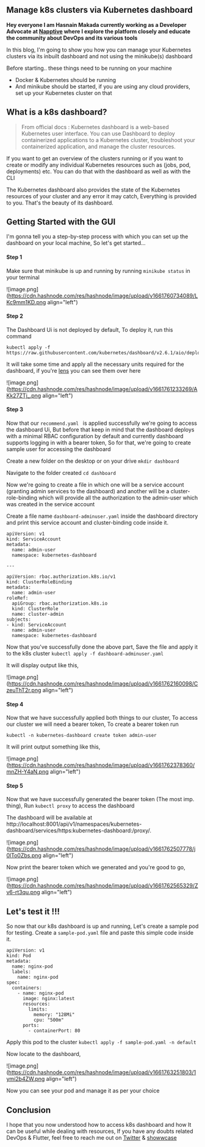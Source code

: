 ## Manage k8s clusters via Kubernetes dashboard

**Hey everyone I am Hasnain Makada currently working as a Developer Advocate at [Napptive](https://napptive.com) where I explore the platform closely and educate the community about DevOps and its various tools**

In this blog, I'm going to show you how you can manage your Kubernetes clusters via its inbuilt dashboard and not using the minikube(s) dashboard

Before starting.. these things need to be running on your machine
- Docker & Kubernetes should be running
- And minikube should be started, if you  are using any cloud providers, set up your Kubernetes cluster on that

## What is a k8s dashboard?

> From official docs : 
Kubernetes dashboard is a web-based Kubernetes user interface. You can use Dashboard to deploy containerized applications to a Kubernetes cluster, troubleshoot your containerized application, and manage the cluster resources.

If you want to get an overview of the clusters running or if you want to create or modify any individual Kubernetes resources such as (jobs, pod, deployments) etc. You can do that with the dashboard as well as with the CLI

The Kubernetes dashboard also provides the state of the Kubernetes resources of your cluster and any error it may catch, Everything is provided to you. That's the beauty of its dashboard.

## Getting Started with the GUI

I'm gonna tell you a step-by-step process with which you can set up the dashboard on your local machine, So let's get started...

#### Step 1

Make sure that minikube is up and running  by running `minikube status` in your terminal

![image.png](https://cdn.hashnode.com/res/hashnode/image/upload/v1661760734089/LKc9mm1KD.png align="left")

#### Step 2

The Dashboard Ui is not deployed by default, To deploy it, run this command 
```
kubectl apply -f https://raw.githubusercontent.com/kubernetes/dashboard/v2.6.1/aio/deploy/recommended.yaml

```
It will take some time and apply all the necessary units required for the dashboard, if you're [lens](https://k8slens.dev/) you can see them over here

![image.png](https://cdn.hashnode.com/res/hashnode/image/upload/v1661761233269/AKk27ZTj_.png align="left")

#### Step 3

Now that our `recommend.yaml ` is applied successfully we're going to access the dashboard Ui, But before that keep in mind that the dashboard deploys with a minimal RBAC configuration by default and currently dashboard supports logging in with a bearer token, So for that, we're going to create sample user for accessing the dashboard

Create a new folder on the desktop or on your drive `mkdir dashboard`

Navigate to the folder created `cd dashboard`

Now we're going to create a file in which one will be a service account (granting admin services to the dashboard) and another will be a cluster-role-binding which will provide all the authorization to the admin-user which was created in the service account

Create a file name ` dashboard-adminuser.yaml ` inside the dashboard directory and print this service account and cluster-binding code inside it.
```
apiVersion: v1
kind: ServiceAccount
metadata:
  name: admin-user
  namespace: kubernetes-dashboard

---

apiVersion: rbac.authorization.k8s.io/v1
kind: ClusterRoleBinding
metadata:
  name: admin-user
roleRef:
  apiGroup: rbac.authorization.k8s.io
  kind: ClusterRole
  name: cluster-admin
subjects:
- kind: ServiceAccount
  name: admin-user
  namespace: kubernetes-dashboard

```

Now that you've successfully done the above part, Save the file and apply it to the k8s cluster `kubectl apply -f dashboard-adminuser.yaml`

It will display output like this,

![image.png](https://cdn.hashnode.com/res/hashnode/image/upload/v1661762160098/CzeuThT2r.png align="left")

#### Step 4

Now that we have successfully applied both things to our cluster, To access our cluster we will need a bearer token, To create a bearer token run 
```
kubectl -n kubernetes-dashboard create token admin-user
```
It will print output something like this,

![image.png](https://cdn.hashnode.com/res/hashnode/image/upload/v1661762378360/mnZH-Y4aN.png align="left")

#### Step 5

Now that we have successfully generated the bearer token (The most imp. thing), Run `kubectl proxy` to access the dashboard

The dashboard will be available at http://localhost:8001/api/v1/namespaces/kubernetes-dashboard/services/https:kubernetes-dashboard:/proxy/.

![image.png](https://cdn.hashnode.com/res/hashnode/image/upload/v1661762507778/j0lTo0Zbs.png align="left")

Now print the bearer token which we generated and you're good to go,

![image.png](https://cdn.hashnode.com/res/hashnode/image/upload/v1661762565329/Zv6-rt3qu.png align="left")

## Let's test it !!!

So now that our k8s dashboard is up and running, Let's create a sample pod for testing. Create a `sample-pod.yaml` file and paste this simple code inside it.

```
apiVersion: v1
kind: Pod
metadata:
  name: nginx-pod
  labels:
    name: nginx-pod
spec:
  containers:
    - name: nginx-pod
      image: nginx:latest
      resources:
        limits:
          memory: "128Mi"
          cpu: "500m"
      ports:
        - containerPort: 80

```

Apply this pod to the cluster `kubectl apply -f sample-pod.yaml -n default`

Now locate to the dashboard,

![image.png](https://cdn.hashnode.com/res/hashnode/image/upload/v1661763251803/1ymi2b4ZW.png align="left")

Now you can see your pod and manage it as per your choice

## Conclusion

I hope that you now understood how to access k8s dashboard and how It can be useful while dealing with resources, If you have any doubts related DevOps & Flutter, feel free to reach me out on [Twitter](https://twitter.com/Hasnain_Makada) & [showwcase](https://showwcase.com/hasnainmakada-99)
